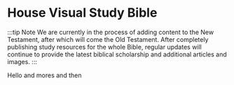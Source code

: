 # House Visual Study Bible

:::tip Note
We are currently in the process of adding content to the New Testament, after which will come the Old Testament. After completely publishing study resources for the whole Bible, regular updates will continue to provide the latest biblical scholarship and additional articles and images.
:::

Hello and mores and then
